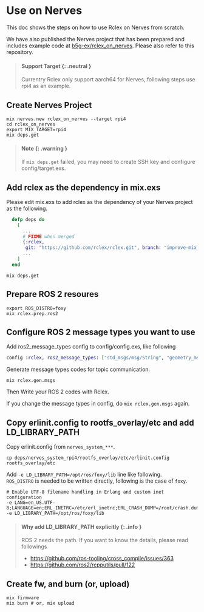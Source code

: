 # Use on Nerves

This doc shows the steps on how to use Rclex on Nerves from scratch.

We have also published the Nerves project that has been prepared and includes example code at [b5g-ex/rclex_on_nerves](https://github.com/b5g-ex/rclex_on_nerves). Please also refer to this repository. 
> #### Support Target {: .neutral }
>
> Currentry Rclex only support aarch64 for Nerves, following steps use rpi4 as an example.

## Create Nerves Project

```
mix nerves.new rclex_on_nerves --target rpi4
cd rclex_on_nerves
export MIX_TARGET=rpi4
mix deps.get
```

> #### Note {: .warning }
>
> If `mix deps.get` failed, you may need to create SSH key and configure config/target.exs.

## Add rclex as the dependency in mix.exs

Please edit mix.exs to add rclex as the dependency of your Nerves project as the following.

```elixir
  defp deps do
    [
      ...
      # FIXME when merged
      {:rclex,
       git: "https://github.com/rclex/rclex.git", branch: "improve-mix_tasks_usability-pojiro"},
      ...
    ]
  end
```

```
mix deps.get
```

## Prepare ROS 2 resoures

```
export ROS_DISTRO=foxy
mix rclex.prep.ros2
```

## Configure ROS 2 message types you want to use

Add ros2_message_types config to config/config.exs, like following

```elixir
config :rclex, ros2_message_types: ["std_msgs/msg/String", "geometry_msgs/msg/Twist"]
```

Generate message types codes for topic communication.

```
mix rclex.gen.msgs
```

Then Write your ROS 2 codes with Rclex.

If you change the message types in config, do `mix rclex.gen.msgs` again.

## Copy erlinit.config to rootfs_overlay/etc and add LD_LIBRARY_PATH

Copy erlinit.config from `nerves_system_***`.

```
cp deps/nerves_system_rpi4/rootfs_overlay/etc/erlinit.config rootfs_overlay/etc
```

Add `-e LD_LIBRARY_PATH=/opt/ros/foxy/lib` line like following.  
`ROS_DISTRO` is needed to be written directly, following is the case of `foxy`.

```
# Enable UTF-8 filename handling in Erlang and custom inet configuration
-e LANG=en_US.UTF-8;LANGUAGE=en;ERL_INETRC=/etc/erl_inetrc;ERL_CRASH_DUMP=/root/crash.dump
-e LD_LIBRARY_PATH=/opt/ros/foxy/lib
```

> #### Why add LD_LIBRARY_PATH explicitly {: .info }
>
> ROS 2 needs the path. If you want to know the details, please read followings
>
> - https://github.com/ros-tooling/cross_compile/issues/363
> - https://github.com/ros2/rcpputils/pull/122

## Create fw, and burn (or, upload)

```
mix firmware
mix burn # or, mix upload
```
